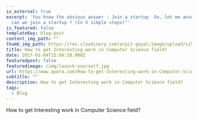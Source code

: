 ```yaml
---
is_external: true
excerpt: 'You know the obvious answer : Join a startup  So, let me answer "How
  can we join a startup ? (In 5 simple steps)"'
is_featured: false
templateKey: blog-post
content_img_path: ""
thumb_img_path: https://res.cloudinary.com/arpit-goyal/image/upload/v1558448516/images/featured-images/launch-yourself.jpg
title: How to get Interesting work in Computer Science field?
date: 2017-01-04T15:04:10.000Z
featuredpost: false
featuredimage: /img/launch-yourself.jpg
url: https://www.quora.com/How-to-get-Interesting-work-in-Computer-Science-field/answer/Arpit-Goyal-14
subtitle: ""
description: How to get Interesting work in Computer Science field?
tags:
  - Blog
---
```

How to get Interesting work in Computer Science field?